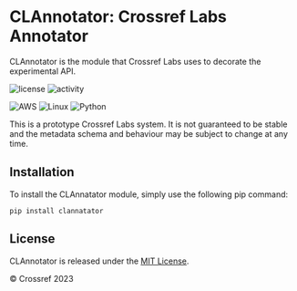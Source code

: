 # CLAnnotator: Crossref Labs Annotator 
CLAnnotator is the module that Crossref Labs uses to decorate the experimental API.

![license](https://img.shields.io/gitlab/license/crossref/labs/clannotation) ![activity](https://img.shields.io/gitlab/last-commit/crossref/labs/clannotation)

![AWS](https://img.shields.io/badge/AWS-%23FF9900.svg?style=for-the-badge&logo=amazon-aws&logoColor=white) ![Linux](https://img.shields.io/badge/Linux-FCC624?style=for-the-badge&logo=linux&logoColor=black) ![Python](https://img.shields.io/badge/python-3670A0?style=for-the-badge&logo=python&logoColor=ffdd54)

This is a prototype Crossref Labs system. It is not guaranteed to be stable and the metadata schema and behaviour may be subject to change at any time.

## Installation

To install the CLAnnatator module, simply use the following pip command:

    pip install clannatator

## License
CLAnnotator is released under the [MIT License](https://opensource.org/licenses/MIT).

&copy; Crossref 2023